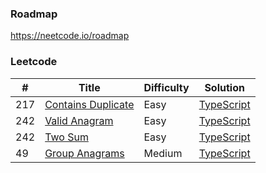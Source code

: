 ### Roadmap

https://neetcode.io/roadmap

### Leetcode

| #   | Title                                                                   | Difficulty | Solution                                             |
| --- | ----------------------------------------------------------------------- | ---------- | ---------------------------------------------------- |
| 217 | [Contains Duplicate](https://leetcode.com/problems/contains-duplicate/) | Easy       | [TypeScript](./TypeScript/217.contains-duplicate.ts) |
| 242 | [Valid Anagram](https://leetcode.com/problems/valid-anagram/)           | Easy       | [TypeScript](./TypeScript/242.valid-anagram.ts)      |
| 242 | [Two Sum](https://leetcode.com/problems/two-sum/)                       | Easy       | [TypeScript](./TypeScript/1.two-sum.ts)              |
| 49  | [Group Anagrams](https://leetcode.com/problems/two-sum/)                | Medium     | [TypeScript](./TypeScript/49.group-anagrams.ts)      |
